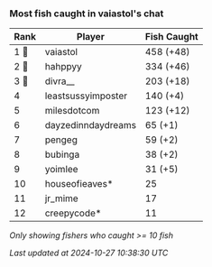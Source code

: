 ### Most fish caught in vaiastol's chat
| Rank | Player | Fish Caught |
|------|--------|-----------|
| 1 🥇  | vaiastol  | 458 (+48) |
| 2 🥈  | hahppyy  | 334 (+46) |
| 3 🥉  | divra__  | 203 (+18) |
| 4  | leastsussyimposter  | 140 (+4) |
| 5  | milesdotcom  | 123 (+12) |
| 6  | dayzedinndaydreams  | 65 (+1) |
| 7  | pengeg  | 59 (+2) |
| 8  | bubinga  | 38 (+2) |
| 9  | yoimlee  | 31 (+5) |
| 10  | houseofieaves*  | 25 |
| 11  | jr_mime  | 17 |
| 12  | creepycode*  | 11 |

_Only showing fishers who caught >= 10 fish_

_Last updated at 2024-10-27 10:38:30 UTC_